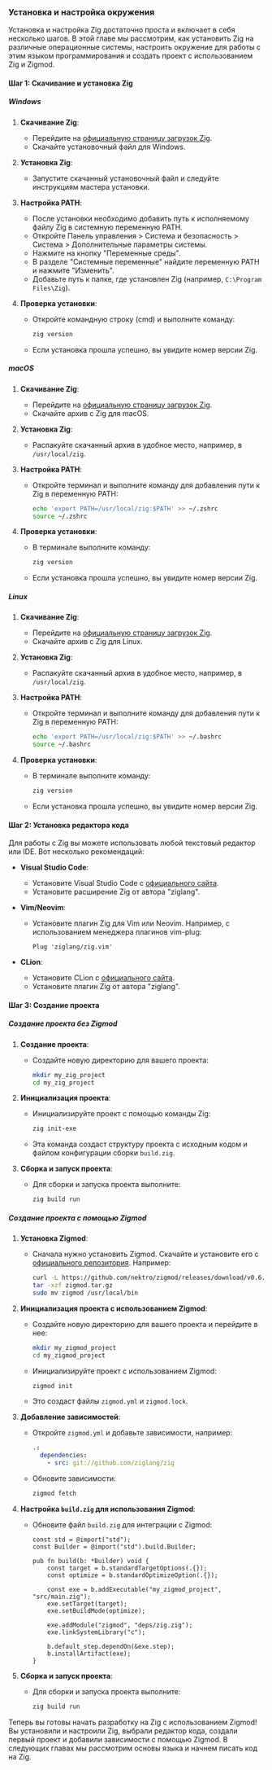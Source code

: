 
### Установка и настройка окружения

Установка и настройка Zig достаточно проста и включает в себя несколько шагов. В этой главе мы рассмотрим, как установить Zig на различные операционные системы, настроить окружение для работы с этим языком программирования и создать проект с использованием Zig и Zigmod.

#### Шаг 1: Скачивание и установка Zig

##### Windows

1. **Скачивание Zig**:
   - Перейдите на [официальную страницу загрузок Zig](https://ziglang.org/download/).
   - Скачайте установочный файл для Windows.

2. **Установка Zig**:
   - Запустите скачанный установочный файл и следуйте инструкциям мастера установки.

3. **Настройка PATH**:
   - После установки необходимо добавить путь к исполняемому файлу Zig в системную переменную PATH.
   - Откройте Панель управления > Система и безопасность > Система > Дополнительные параметры системы.
   - Нажмите на кнопку "Переменные среды".
   - В разделе "Системные переменные" найдите переменную PATH и нажмите "Изменить".
   - Добавьте путь к папке, где установлен Zig (например, `C:\Program Files\Zig`).

4. **Проверка установки**:
   - Откройте командную строку (cmd) и выполните команду:
     ```sh
     zig version
     ```
   - Если установка прошла успешно, вы увидите номер версии Zig.

##### macOS

1. **Скачивание Zig**:
   - Перейдите на [официальную страницу загрузок Zig](https://ziglang.org/download/).
   - Скачайте архив с Zig для macOS.

2. **Установка Zig**:
   - Распакуйте скачанный архив в удобное место, например, в `/usr/local/zig`.

3. **Настройка PATH**:
   - Откройте терминал и выполните команду для добавления пути к Zig в переменную PATH:
     ```sh
     echo 'export PATH=/usr/local/zig:$PATH' >> ~/.zshrc
     source ~/.zshrc
     ```

4. **Проверка установки**:
   - В терминале выполните команду:
     ```sh
     zig version
     ```
   - Если установка прошла успешно, вы увидите номер версии Zig.

##### Linux

1. **Скачивание Zig**:
   - Перейдите на [официальную страницу загрузок Zig](https://ziglang.org/download/).
   - Скачайте архив с Zig для Linux.

2. **Установка Zig**:
   - Распакуйте скачанный архив в удобное место, например, в `/usr/local/zig`.

3. **Настройка PATH**:
   - Откройте терминал и выполните команду для добавления пути к Zig в переменную PATH:
     ```sh
     echo 'export PATH=/usr/local/zig:$PATH' >> ~/.bashrc
     source ~/.bashrc
     ```

4. **Проверка установки**:
   - В терминале выполните команду:
     ```sh
     zig version
     ```
   - Если установка прошла успешно, вы увидите номер версии Zig.

#### Шаг 2: Установка редактора кода

Для работы с Zig вы можете использовать любой текстовый редактор или IDE. Вот несколько рекомендаций:

- **Visual Studio Code**:
  - Установите Visual Studio Code с [официального сайта](https://code.visualstudio.com/).
  - Установите расширение Zig от автора "ziglang".

- **Vim/Neovim**:
  - Установите плагин Zig для Vim или Neovim. Например, с использованием менеджера плагинов vim-plug:
    ```vim
    Plug 'ziglang/zig.vim'
    ```

- **CLion**:
  - Установите CLion с [официального сайта](https://www.jetbrains.com/clion/).
  - Установите плагин Zig от автора "ziglang".

#### Шаг 3: Создание проекта

##### Создание проекта без Zigmod

1. **Создание проекта**:
   - Создайте новую директорию для вашего проекта:
     ```sh
     mkdir my_zig_project
     cd my_zig_project
     ```

2. **Инициализация проекта**:
   - Инициализируйте проект с помощью команды Zig:
     ```sh
     zig init-exe
     ```
   - Эта команда создаст структуру проекта с исходным кодом и файлом конфигурации сборки `build.zig`.

3. **Сборка и запуск проекта**:
   - Для сборки и запуска проекта выполните:
     ```sh
     zig build run
     ```

##### Создание проекта с помощью Zigmod

1. **Установка Zigmod**:
   - Сначала нужно установить Zigmod. Скачайте и установите его с [официального репозитория](https://github.com/nektro/zigmod). Например:
     ```sh
     curl -L https://github.com/nektro/zigmod/releases/download/v0.6.3/zigmod-0.6.3-linux-x86_64.tar.gz -o zigmod.tar.gz
     tar -xzf zigmod.tar.gz
     sudo mv zigmod /usr/local/bin
     ```

2. **Инициализация проекта с использованием Zigmod**:
   - Создайте новую директорию для вашего проекта и перейдите в нее:
     ```sh
     mkdir my_zigmod_project
     cd my_zigmod_project
     ```
   - Инициализируйте проект с использованием Zigmod:
     ```sh
     zigmod init
     ```
   - Это создаст файлы `zigmod.yml` и `zigmod.lock`.

3. **Добавление зависимостей**:
   - Откройте `zigmod.yml` и добавьте зависимости, например:
     ```yaml
     .:
       dependencies:
         - src: git://github.com/ziglang/zig
     ```
   - Обновите зависимости:
     ```sh
     zigmod fetch
     ```

4. **Настройка `build.zig` для использования Zigmod**:
   - Обновите файл `build.zig` для интеграции с Zigmod:
     ```zig
     const std = @import("std");
     const Builder = @import("std").build.Builder;

     pub fn build(b: *Builder) void {
         const target = b.standardTargetOptions(.{});
         const optimize = b.standardOptimizeOption(.{});

         const exe = b.addExecutable("my_zigmod_project", "src/main.zig");
         exe.setTarget(target);
         exe.setBuildMode(optimize);

         exe.addModule("zigmod", "deps/zig.zig");
         exe.linkSystemLibrary("c");

         b.default_step.dependOn(&exe.step);
         b.installArtifact(exe);
     }
     ```

5. **Сборка и запуск проекта**:
   - Для сборки и запуска проекта выполните:
     ```sh
     zig build run
     ```

Теперь вы готовы начать разработку на Zig с использованием Zigmod! Вы установили и настроили Zig, выбрали редактор кода, создали первый проект и добавили зависимости с помощью Zigmod. В следующих главах мы рассмотрим основы языка и начнем писать код на Zig.